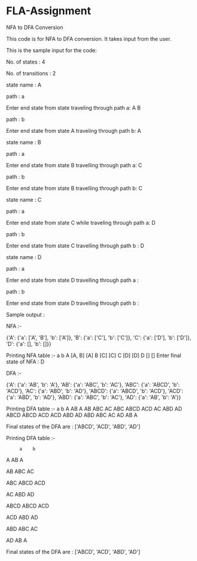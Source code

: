 # FLA-Assignment
NFA to DFA Conversion 

This code is for NFA to DFA conversion.
It takes input from the user.

This is the sample input for the code:

No. of states : 4

No. of transitions : 2

state name : A

path : a

Enter end state from state traveling through path a:
A B

path : b

Enter end state from state A traveling through path b:
A

state name : B

path : a

Enter end state from state B travelling through path a:
C

path : b

Enter end state from state B travelling through path b:
C

state name : C

path : a

Enter end state from state C while traveling through path a:
D

path : b

Enter end state from state C travelling through path b : 
D

state name : D

path : a

Enter end state from state D travelling through path a : 


path : b

Enter end state from state D travelling through path b : 


Sample output : 

NFA :- 

{'A': {'a': ['A', 'B'], 'b': ['A']}, 'B': {'a': ['C'], 'b': ['C']}, 'C': {'a': ['D'], 'b': ['D']}, 'D': {'a': [], 'b': []}}

Printing NFA table :- 
        a    b
A  [A, B]  [A]
B     [C]  [C]
C     [D]  [D]
D      []   []
Enter final state of NFA : D

DFA :- 

{'A': {'a': 'AB', 'b': 'A'}, 'AB': {'a': 'ABC', 'b': 'AC'}, 'ABC': {'a': 'ABCD', 'b': 'ACD'}, 'AC': {'a': 'ABD', 'b': 'AD'}, 'ABCD': {'a': 'ABCD', 'b': 'ACD'}, 'ACD': {'a': 'ABD', 'b': 'AD'}, 'ABD': {'a': 'ABC', 'b': 'AC'}, 'AD': {'a': 'AB', 'b': 'A'}}

Printing DFA table :- 
         a    b
A       AB    A
AB     ABC   AC
ABC   ABCD  ACD
AC     ABD   AD
ABCD  ABCD  ACD
ACD    ABD   AD
ABD    ABC   AC
AD      AB    A

Final states of the DFA are :  ['ABCD', 'ACD', 'ABD', 'AD']

Printing DFA table :- 
         
         a    b

A       AB    A

AB     ABC   AC

ABC   ABCD  ACD

AC     ABD   AD

ABCD  ABCD  ACD

ACD    ABD   AD

ABD    ABC   AC

AD      AB    A

Final states of the DFA are :  ['ABCD', 'ACD', 'ABD', 'AD']

